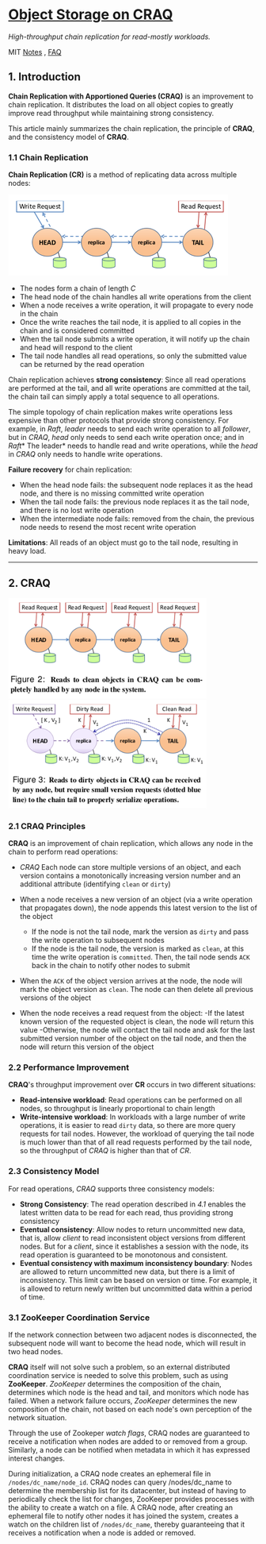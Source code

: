 # [Object Storage on CRAQ](http://nil.csail.mit.edu/6.824/2020/papers/craq.pdf)

*High-throughput chain replication for read-mostly workloads.*

MIT [Notes](http://nil.csail.mit.edu/6.824/2020/notes/l-craq.txt) , [FAQ](http://nil.csail.mit.edu/6.824/2020/papers/craq-faq.txt)

## 1. Introduction

**Chain Replication with Apportioned Queries (CRAQ)** is an improvement to chain replication. It distributes the load on all object copies to greatly improve read throughput while maintaining strong consistency.     

This article mainly summarizes the chain replication, the principle of **CRAQ**, and the consistency model of **CRAQ**.

### 1.1 Chain Replication

**Chain Replication (CR)** is a method of replicating data across multiple nodes:

![](images/figure1.png)

- The nodes form a chain of length *C*
- The head node of the chain handles all write operations from the client
- When a node receives a write operation, it will propagate to every node in the chain
- Once the write reaches the tail node, it is applied to all copies in the chain and is considered committed
- When the tail node submits a write operation, it will notify up the chain and head will respond to the client
- The tail node handles all read operations, so only the submitted value can be returned by the read operation

Chain replication achieves **strong consistency**: Since all read operations are performed at the tail, and all write operations are committed at the tail, the chain tail can simply apply a total sequence to all operations.

The simple topology of chain replication makes write operations less expensive than other protocols that provide strong consistency. For example, in *Raft*, *leader* needs to send each write operation to all *follower*, but in *CRAQ*, *head* only needs to send each write operation once; and in *Raft** The leader* needs to handle read and write operations, while the *head* in *CRAQ* only needs to handle write operations.

**Failure recovery** for chain replication:

- When the head node fails: the subsequent node replaces it as the head node, and there is no missing committed write operation
- When the tail node fails: the previous node replaces it as the tail node, and there is no lost write operation
- When the intermediate node fails: removed from the chain, the previous node needs to resend the most recent write operation

**Limitations**: All reads of an object must go to the tail node, resulting in heavy load.

***

## 2. CRAQ

<p float="left">
  <img src="images/figure2.png" width="400" />
  <img src="images/figure3.png" width="400" /> 
</p>

### 2.1 CRAQ Principles

**CRAQ** is an improvement of chain replication, which allows any node in the chain to perform read operations:

- *CRAQ* Each node can store multiple versions of an object, and each version contains a monotonically increasing version number and an additional attribute (identifying `clean` or `dirty`)

- When a node receives a new version of an object (via a write operation that propagates down), the node appends this latest version to the list of the object
  - If the node is not the tail node, mark the version as `dirty` and pass the write operation to subsequent nodes
  - If the node is the tail node, the version is marked as `clean`, at this time the write operation is `committed`. Then, the tail node sends `ACK` back in the chain to notify other nodes to submit
- When the `ACK` of the object version arrives at the node, the node will mark the object version as `clean`. The node can then delete all previous versions of the object
- When the node receives a read request from the object:
  -If the latest known version of the requested object is clean, the node will return this value
  -Otherwise, the node will contact the tail node and ask for the last submitted version number of the object on the tail node, and then the node will return this version of the object

### 2.2 Performance Improvement

**CRAQ**'s throughput improvement over **CR** occurs in two different situations:

- **Read-intensive workload**: Read operations can be performed on all nodes, so throughput is linearly proportional to chain length
- **Write-intensive workload**: In workloads with a large number of write operations, it is easier to read `dirty` data, so there are more query requests for tail nodes. However, the workload of querying the tail node is much lower than that of all read requests performed by the tail node, so the throughput of *CRAQ* is higher than that of *CR*.

### 2.3 Consistency Model

For read operations, *CRAQ* supports three consistency models:

- **Strong Consistency**: The read operation described in *4.1* enables the latest written data to be read for each read, thus providing strong consistency
- **Eventual consistency**: Allow nodes to return uncommitted new data, that is, allow *client* to read inconsistent object versions from different nodes. But for a *client*, since it establishes a session with the node, its read operation is guaranteed to be monotonous and consistent.
- **Eventual consistency with maximum inconsistency boundary**: Nodes are allowed to return uncommitted new data, but there is a limit of inconsistency. This limit can be based on version or time. For example, it is allowed to return newly written but uncommitted data within a period of time.

### 3.1 ZooKeeper Coordination Service

If the network connection between two adjacent nodes is disconnected, the subsequent node will want to become the head node, which will result in two head nodes.

**CRAQ** itself will not solve such a problem, so an external distributed coordination service is needed to solve this problem, such as using **ZooKeeper**. *ZooKeeper* determines the composition of the chain, determines which node is the head and tail, and monitors which node has failed. When a network failure occurs, *ZooKeeper* determines the new composition of the chain, not based on each node's own perception of the network situation.

Through the use of Zookeper *watch flags*, CRAQ nodes are guaranteed to receive a notification when nodes are added to or removed from a group. Similarly, a node can be notified when metadata in which it has expressed interest changes.

During initialization, a CRAQ node creates an ephemeral file in `/nodes/dc_name/node_id`. CRAQ nodes can query /nodes/dc_name to determine the membership list for its datacenter, but instead of having to periodically check the list for changes, ZooKeeper provides processes with the ability to create a watch on a file. A CRAQ node, after creating an ephemeral file to notify other nodes it has joined the system, creates a watch on the children list of `/nodes/dc_name`, thereby guaranteeing that it receives a notification when a node is added or removed.
